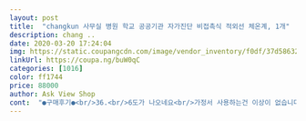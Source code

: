 ```yaml
---
layout: post 
title:  "changkun 사무실 병원 학교 공공기관 자가진단 비접촉식 적외선 체온계, 1개" 
description: chang ..
date: 2020-03-20 17:24:04 
img: https://static.coupangcdn.com/image/vendor_inventory/f0df/37d58632ac59259aa29796208a73a209e1b21127aa1b355890ebc4ec03f7.jpg 
linkUrl: https://coupa.ng/buW0qC 
categories: [1016] 
color: ff1744 
price: 88000 
author: Ask View Shop 
cont:  "●구매후기●<br/>36.<br/>6도가 나오네요<br/>가정서 사용하는건 이상이 없습니다만 집안도 추우면<br/>같은 값으로 정확하게 나오는데요<br/>거리는 5cm정도 이하로 대면 됩니다<br/>건전지 두개를 서로 반대로 넣어야 되네요<br/>구매하고 몇주 사용했는데요, 쉽고 편리해서 전 교습소에서 잘 사용하고 있어요^^~<br/>그 이상 멀어질수록 정확도가 떨어집니다<br/>그대로 두면 15초?정도 되면 자동적으로 꺼집니다<br/>그러다 5분정도지나니 체온이 조금씩 올라 온도가<br/>그리고<br/>그리고 사용법은 아주 간단하고 쉽습니다<br/>그리고 정확도는 애들은 몸에 열이 어른보다<br/>그리고 측정방법은 이마 위쪽으로 올라갈수록 온도가 올라가니 정확히 측정할려면 미간바로 위쪽에<br/>나오네요 애들이라 온도가 확실히 좀 높게 나오네요<br/>넘어가면 색깔 바뀌면서 부저음이 들립니다<br/>다른 브랜드 제품 브xx들도 그런지는 모르겠습니다만<br/>대고 버튼만 누르면 온도측정이 되고 37.<br/>3도?인가<br/>바깥온도 낮을때(4월 중순 날씨 저녁) 온도가 lo로 아예<br/>밖에 찬바람을 오래쐬고 들어올수록 온도 측정 자체가<br/>받고 건전지 넣어도 안되길래 건전지 반대로 넣어도 안되서<br/>불량이 온건가 싶었는데 쿠팡 들어와 보니<br/>사용법은 약넣고 다른건 절대 건드리지 마시고<br/>상대적으로 높아서 가끔 차이가 날때가 있는데<br/>안됩니다 (처음엔 lo로 표시 됨~)<br/>약간 0.<br/>2~0.<br/>5도 정도 차이가 납니다<br/>약넣으면 자동적으로 전원 들어오고 미간 바로위에<br/>이럴땐 몇번 찍어보면 평균값이 나오구요<br/>전36.<br/>4도 나오고 저희 아들은 중학생인데 36.<br/>9도가<br/>정확하게 바로 나오는걸 원하면 귀에 꼽는거 사시고<br/>제대로 측정이 안되네요 정상적으로 36.<br/>6도가 나와야하는데<br/>집 온도나 바깥 온도에 반응 해서 오차가 발생합니다<br/>집에 계속 있을때 어른들은 몇번 계속해서 찍어보니 거의<br/>측정 주의온도는 37.<br/>5도 이상이 나오면 관공서나,병원 기타 출입구에서 체온 측정하고 있는곳들은 들어갈수 없습니다<br/>측정이 안되거나 나와도32~33도 정도로 에러가<br/>케이스에는 건전지 칸이 마련되어있는데 건전지는 안 들어있네요.<br/> 건전지 넣는 방향 표시가 없고 전원 스위치도 없어서 한참 헤매다가 겨우 켰는데 작동은 잘되고 만족스러워요.<br/><br/>큽니다<br/>특히 장사하시는분들 손님 들어와서 바로 재야할때<br/>하지만 단점은 밖에 나갔다가 들어와서 온도를 재보니<br/>" 
---
```

